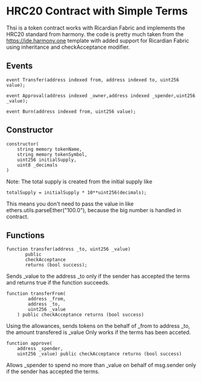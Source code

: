 # HRC20 Contract with Simple Terms

Thsi is a token contract works with Ricardian Fabric and implements the HRC20 standard from harmony. the code is pretty much taken from the https://ide.harmony.one template with added support for Ricardian Fabric using inheritance and checkAcceptance modifier.


## Events
    event Transfer(address indexed from, address indexed to, uint256 value);

    event Approval(address indexed _owner,address indexed _spender,uint256 _value);

    event Burn(address indexed from, uint256 value);

## Constructor

    constructor(
        string memory tokenName,
        string memory tokenSymbol,
        uint256 initialSupply,
        uint8 _decimals
    )

Note: The total supply is created from the initial supply like 
    
    totalSupply = initialSupply * 10**uint256(decimals);

This means you don't need to pass the value in like ethers.utils.parseEther("100.0"), because the big number is handled in contract.

## Functions

    function transfer(address _to, uint256 _value)
           public
           checkAcceptance
           returns (bool success);

Sends _value to the address _to only if the sender has accepted the terms and returns true if the function succeeds.

    function transferFrom(
            address _from,
            address _to,
            uint256 _value
        ) public checkAcceptance returns (bool success)

Using the allowances, sends tokens on the behalf of _from to address _to, the amount transfered is _value
Only works if the terms has been acceted.

    function approve(
        address _spender,
        uint256 _value) public checkAcceptance returns (bool success)

Allows _spender to spend no more than _value on behalf of msg.sender only if the sender has accepted the terms.

